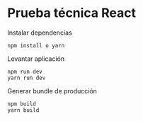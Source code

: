 # Prueba técnica React


Instalar dependencias
```
npm install o yarn
```


Levantar aplicación
```
npm run dev
yarn run dev
```


Generar bundle de producción
```
npm build
yarn build
```
